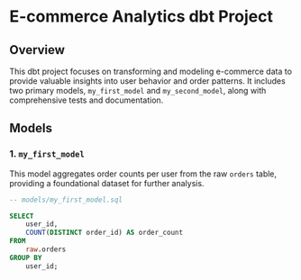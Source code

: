 <!-- README.md -->

# E-commerce Analytics dbt Project

## Overview

This dbt project focuses on transforming and modeling e-commerce data to provide valuable insights into user behavior and order patterns. It includes two primary models, `my_first_model` and `my_second_model`, along with comprehensive tests and documentation.

## Models

### 1. `my_first_model`

This model aggregates order counts per user from the raw `orders` table, providing a foundational dataset for further analysis.

```sql
-- models/my_first_model.sql

SELECT
    user_id,
    COUNT(DISTINCT order_id) AS order_count
FROM
    raw.orders
GROUP BY
    user_id;
